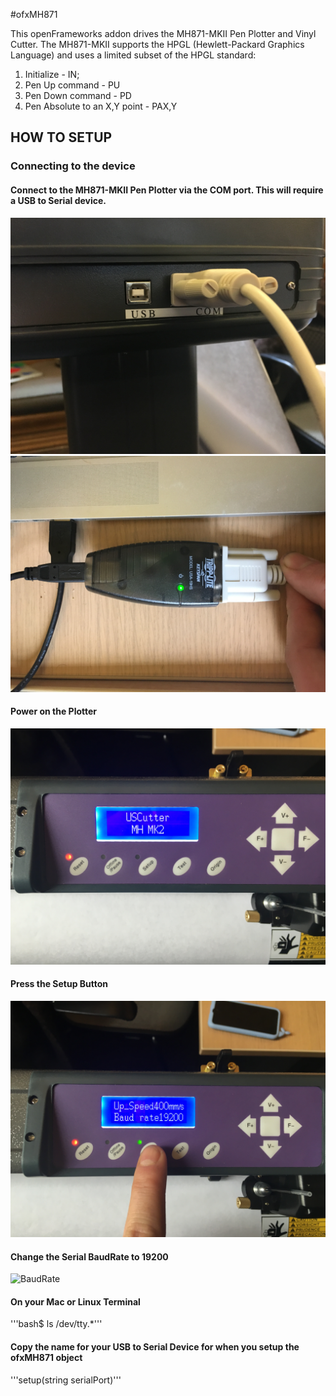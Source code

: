 #ofxMH871

This openFrameworks addon drives the MH871-MKII Pen Plotter and Vinyl Cutter.  The MH871-MKII supports the HPGL (Hewlett-Packard Graphics Language) and uses a limited subset of the HPGL standard: 

  1. Initialize - IN;
  2. Pen Up command - PU
  2. Pen Down command - PD
  3. Pen Absolute to an X,Y point - PAX,Y

## HOW TO SETUP 

### Connecting to the device

#### Connect to the MH871-MKII Pen Plotter via the COM port.  This will require a USB to Serial device.  

![COM PORT](/images/IMG_1608.JPG)
![USB To Serial](/images/IMG_1609.JPG)

#### Power on the Plotter

![POWER](/images/IMG_1610.JPG)

#### Press the Setup Button

![SELECT](/images/IMG_1624.JPG)

#### Change the Serial BaudRate to 19200

![BaudRate](/iamges/IMG_1625.JPG)

#### On your Mac or Linux Terminal

'''bash$ ls /dev/tty.*'''

####  Copy the name for your USB to Serial Device for when you setup the ofxMH871 object

'''setup(string serialPort)'''

